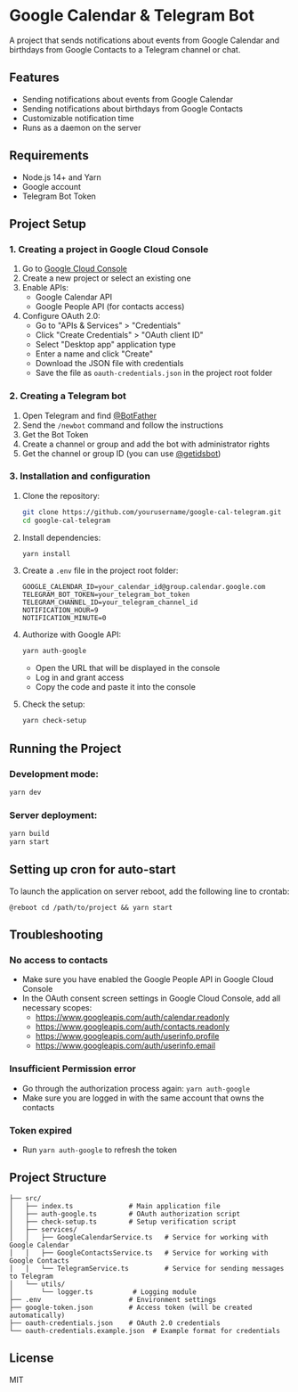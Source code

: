 # Google Calendar & Telegram Bot

A project that sends notifications about events from Google Calendar and birthdays from Google Contacts to a Telegram channel or chat.

## Features

- Sending notifications about events from Google Calendar
- Sending notifications about birthdays from Google Contacts
- Customizable notification time
- Runs as a daemon on the server

## Requirements

- Node.js 14+ and Yarn
- Google account
- Telegram Bot Token

## Project Setup

### 1. Creating a project in Google Cloud Console

1. Go to [Google Cloud Console](https://console.cloud.google.com/)
2. Create a new project or select an existing one
3. Enable APIs:
   - Google Calendar API
   - Google People API (for contacts access)
4. Configure OAuth 2.0:
   - Go to "APIs & Services" > "Credentials"
   - Click "Create Credentials" > "OAuth client ID"
   - Select "Desktop app" application type
   - Enter a name and click "Create"
   - Download the JSON file with credentials
   - Save the file as `oauth-credentials.json` in the project root folder

### 2. Creating a Telegram bot

1. Open Telegram and find [@BotFather](https://t.me/BotFather)
2. Send the `/newbot` command and follow the instructions
3. Get the Bot Token
4. Create a channel or group and add the bot with administrator rights
5. Get the channel or group ID (you can use [@getidsbot](https://t.me/getidsbot))

### 3. Installation and configuration

1. Clone the repository:

   ```bash
   git clone https://github.com/yourusername/google-cal-telegram.git
   cd google-cal-telegram
   ```

2. Install dependencies:

   ```bash
   yarn install
   ```

3. Create a `.env` file in the project root folder:

   ```
   GOOGLE_CALENDAR_ID=your_calendar_id@group.calendar.google.com
   TELEGRAM_BOT_TOKEN=your_telegram_bot_token
   TELEGRAM_CHANNEL_ID=your_telegram_channel_id
   NOTIFICATION_HOUR=9
   NOTIFICATION_MINUTE=0
   ```

4. Authorize with Google API:

   ```bash
   yarn auth-google
   ```

   - Open the URL that will be displayed in the console
   - Log in and grant access
   - Copy the code and paste it into the console

5. Check the setup:
   ```bash
   yarn check-setup
   ```

## Running the Project

### Development mode:

```bash
yarn dev
```

### Server deployment:

```bash
yarn build
yarn start
```

## Setting up cron for auto-start

To launch the application on server reboot, add the following line to crontab:

```
@reboot cd /path/to/project && yarn start
```

## Troubleshooting

### No access to contacts

- Make sure you have enabled the Google People API in Google Cloud Console
- In the OAuth consent screen settings in Google Cloud Console, add all necessary scopes:
  - https://www.googleapis.com/auth/calendar.readonly
  - https://www.googleapis.com/auth/contacts.readonly
  - https://www.googleapis.com/auth/userinfo.profile
  - https://www.googleapis.com/auth/userinfo.email

### Insufficient Permission error

- Go through the authorization process again: `yarn auth-google`
- Make sure you are logged in with the same account that owns the contacts

### Token expired

- Run `yarn auth-google` to refresh the token

## Project Structure

```
├── src/
│   ├── index.ts              # Main application file
│   ├── auth-google.ts        # OAuth authorization script
│   ├── check-setup.ts        # Setup verification script
│   ├── services/
│   │   ├── GoogleCalendarService.ts   # Service for working with Google Calendar
│   │   ├── GoogleContactsService.ts   # Service for working with Google Contacts
│   │   └── TelegramService.ts         # Service for sending messages to Telegram
│   └── utils/
│       └── logger.ts          # Logging module
├── .env                      # Environment settings
├── google-token.json         # Access token (will be created automatically)
├── oauth-credentials.json    # OAuth 2.0 credentials
└── oauth-credentials.example.json  # Example format for credentials
```

## License

MIT
